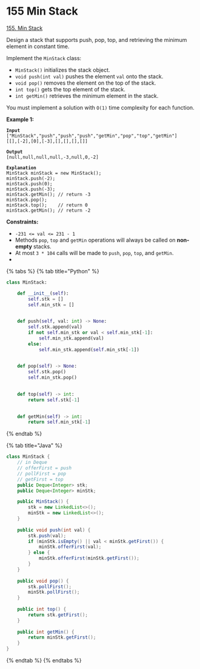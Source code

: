 # 155 Min Stack

[155. Min Stack](https://leetcode.com/problems/min-stack/)

Design a stack that supports push, pop, top, and retrieving the minimum element in constant time.

Implement the `MinStack` class:

* `MinStack()` initializes the stack object.
* `void push(int val)` pushes the element `val` onto the stack.
* `void pop()` removes the element on the top of the stack.
* `int top()` gets the top element of the stack.
* `int getMin()` retrieves the minimum element in the stack.

You must implement a solution with `O(1)` time complexity for each function.

&#x20;

**Example 1:**

<pre><code><strong>Input
</strong>["MinStack","push","push","push","getMin","pop","top","getMin"]
[[],[-2],[0],[-3],[],[],[],[]]

<strong>Output
</strong>[null,null,null,null,-3,null,0,-2]

<strong>Explanation
</strong>MinStack minStack = new MinStack();
minStack.push(-2);
minStack.push(0);
minStack.push(-3);
minStack.getMin(); // return -3
minStack.pop();
minStack.top();    // return 0
minStack.getMin(); // return -2
</code></pre>

&#x20;

**Constraints:**

* `-231 <= val <= 231 - 1`
* Methods `pop`, `top` and `getMin` operations will always be called on **non-empty** stacks.
* At most `3 * 104` calls will be made to `push`, `pop`, `top`, and `getMin`.
*

{% tabs %}
{% tab title="Python" %}
```python
class MinStack:

    def __init__(self):
        self.stk = []
        self.min_stk = []
        

    def push(self, val: int) -> None:
        self.stk.append(val)
        if not self.min_stk or val < self.min_stk[-1]:
            self.min_stk.append(val)
        else:
            self.min_stk.append(self.min_stk[-1])
        

    def pop(self) -> None:
        self.stk.pop()
        self.min_stk.pop()
        

    def top(self) -> int:
        return self.stk[-1]
        

    def getMin(self) -> int:
        return self.min_stk[-1]
```
{% endtab %}

{% tab title="Java" %}
```java
class MinStack {
    // in Deque
    // offerFirst = push
    // pollFirst = pop
    // getFirst = top
    public Deque<Integer> stk;
    public Deque<Integer> minStk; 

    public MinStack() {
        stk = new LinkedList<>();
        minStk = new LinkedList<>();
    }
    
    public void push(int val) {
        stk.push(val);
        if (minStk.isEmpty() || val < minStk.getFirst()) {
            minStk.offerFirst(val);
        } else {
            minStk.offerFirst(minStk.getFirst());
        }
    }
    
    public void pop() {
        stk.pollFirst();
        minStk.pollFirst();
    }
    
    public int top() {
        return stk.getFirst();
    }
    
    public int getMin() {
        return minStk.getFirst();
    }
}
```
{% endtab %}
{% endtabs %}
